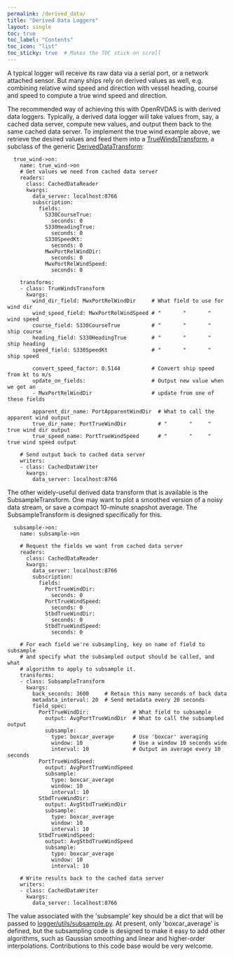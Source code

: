 ```yaml
---
permalink: /derived_data/
title: "Derived Data Loggers"
layout: single
toc: true
toc_label: "Contents"
toc_icon: "list"
toc_sticky: true  # Makes the TOC stick on scroll
---
```

A typical logger will receive its raw data via a serial port, or a network attached sensor. But many ships rely on derived values as well, e.g. combining relative wind speed and direction with vessel heading, course and speed to compute a true wind speed and direction.

The recommended way of achieving this with OpenRVDAS is with derived data loggers. Typically, a derived data logger will take values from, say, a cached data server, compute new values, and output them back to the same cached data server. To implement the true wind example above, we retrieve the desired values and feed them into a [TrueWindsTransform](../logger/transforms/true_winds_transform.py), a subclass of the generic [DerivedDataTransform](../logger/transforms/derived_data_transform.py):

```
  true_wind->on:
    name: true_wind->on
    # Get values we need from cached data server
    readers:
      class: CachedDataReader
      kwargs:
        data_server: localhost:8766
        subscription:
          fields:
            S330CourseTrue:
              seconds: 0
            S330HeadingTrue:
              seconds: 0
            S330SpeedKt:
              seconds: 0
            MwxPortRelWindDir:
              seconds: 0
            MwxPortRelWindSpeed:
              seconds: 0
            
    transforms:
    - class: TrueWindsTransform
      kwargs:
        wind_dir_field: MwxPortRelWindDir     # What field to use for wind dir
        wind_speed_field: MwxPortRelWindSpeed # "       "       "     wind speed
        course_field: S330CourseTrue          # "       "       "     ship course
        heading_field: S330HeadingTrue        # "       "       "     ship heading
        speed_field: S330SpeedKt              # "       "       "     ship speed

        convert_speed_factor: 0.5144          # Convert ship speed from kt to m/s
        update_on_fields:                     # Output new value when we get an
        - MwxPortRelWindDir                   # update from one of these fields

        apparent_dir_name: PortApparentWindDir  # What to call the apparent wind output
        true_dir_name: PortTrueWindDir          # "       "     "  true wind dir output
        true_speed_name: PortTrueWindSpeed      # "       "     "  true wind speed output

    # Send output back to cached data server
    writers:
    - class: CachedDataWriter
      kwargs:
        data_server: localhost:8766
```

The other widely-useful derived data transform that is available is the SubsampleTransform. One may want to plot a smoothed version of a noisy data stream, or save a compact 10-minute snapshot average. The SubsampleTransform is designed specifically for this.

```
  subsample->on:
    name: subsample->on
    
    # Request the fields we want from cached data server
    readers:
      class: CachedDataReader
      kwargs:
        data_server: localhost:8766
        subscription:
          fields:
            PortTrueWindDir:
              seconds: 0
            PortTrueWindSpeed:
              seconds: 0
            StbdTrueWindDir:
              seconds: 0
            StbdTrueWindSpeed:
              seconds: 0

    # For each field we're subsampling, key on name of field to subsample
    # and specify what the subsampled output should be called, and what 
    # algorithm to apply to subsample it.
    transforms:
    - class: SubsampleTransform
      kwargs:
        back_seconds: 3600     # Retain this many seconds of back data
        metadata_interval: 20  # Send metadata every 20 seconds
        field_spec:
          PortTrueWindDir:              # What field to subsample
            output: AvgPortTrueWindDir  # What to call the subsampled output
            subsample:
              type: boxcar_average      # Use 'boxcar' averaging
              window: 10                # Use a window 10 seconds wide
              interval: 10              # Output an average every 10 seconds
          PortTrueWindSpeed:
            output: AvgPortTrueWindSpeed
            subsample:
              type: boxcar_average
              window: 10
              interval: 10
          StbdTrueWindDir:
            output: AvgStbdTrueWindDir
            subsample:
              type: boxcar_average
              window: 10
              interval: 10
          StbdTrueWindSpeed:
            output: AvgStbdTrueWindSpeed
            subsample:
              type: boxcar_average
              window: 10
              interval: 10

    # Write results back to the cached data server
    writers:
    - class: CachedDataWriter
      kwargs:
        data_server: localhost:8766        
```

The value associated with the 'subsample' key should be a dict that will be passed to [logger/utils/subsample.py](./logger/utils/subsample.py). At present, only 'boxcar_average' is defined, but the subsampling code is designed to make it easy to add other algorithms, such as Gaussian smoothing and linear and higher-order interpolations. Contributions to this code base would be very welcome.
